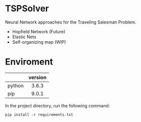 # TSPSolver
Neural Network approaches for the Traveling Salesman Problem.
- Hopfield Network (Future)
- Elastic Nets
- Self-organizing map (WIP)

# Enviroment
| |version|
|:--|:--:|
|python|3.6.3|
|pip|9.0.1|

In the project directory, run the following command:  
```
pip install -r requirements.txt
```
